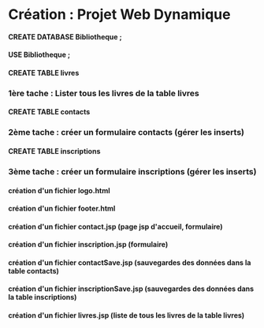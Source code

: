 # Création : Projet Web Dynamique

#### CREATE DATABASE Bibliotheque ;

#### USE Bibliotheque ;

#### CREATE TABLE livres

### 1ère tache : Lister tous les livres de la table livres

#### CREATE TABLE contacts

### 2ème tache : créer un formulaire contacts (gérer les inserts)

#### CREATE TABLE inscriptions

### 3ème tache : créer un formulaire inscriptions (gérer les inserts)

#### création d'un fichier logo.html
#### création d'un fichier footer.html

#### création d'un fichier contact.jsp (page jsp d'accueil, formulaire)
#### création d'un fichier inscription.jsp (formulaire)
#### création d'un fichier contactSave.jsp (sauvegardes des données dans la table contacts)
#### création d'un fichier inscriptionSave.jsp (sauvegardes des données dans la table inscriptions)
#### création d'un fichier livres.jsp (liste de tous les livres de la table livres)



